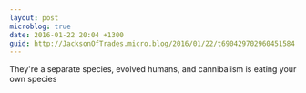 ```yaml
---
layout: post
microblog: true
date: 2016-01-22 20:04 +1300
guid: http://JacksonOfTrades.micro.blog/2016/01/22/t690429702960451584.html
---
```

They're a separate species, evolved humans, and cannibalism is eating your own species

